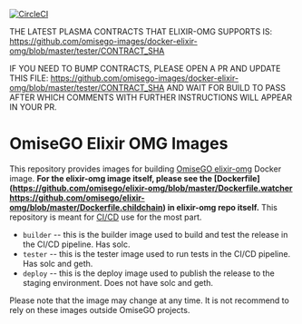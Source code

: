 [![CircleCI](https://circleci.com/gh/omisego-images/docker-elixir-omg.svg?style=svg&circle-token=ce38b7a7577499882c41ec7b763f1aef88aec87f)](https://circleci.com/gh/omisego-images/docker-elixir-omg)

THE LATEST PLASMA CONTRACTS THAT ELIXIR-OMG SUPPORTS IS: https://github.com/omisego-images/docker-elixir-omg/blob/master/tester/CONTRACT_SHA

IF YOU NEED TO BUMP CONTRACTS, PLEASE OPEN A PR AND UPDATE THIS FILE: https://github.com/omisego-images/docker-elixir-omg/blob/master/tester/CONTRACT_SHA 
AND WAIT FOR BUILD TO PASS AFTER WHICH COMMENTS WITH FURTHER INSTRUCTIONS WILL APPEAR IN YOUR PR.

# OmiseGO Elixir OMG Images

This repository provides images for building [OmiseGO elixir-omg](https://github.com/omisego/elixir-omg) Docker image. **For the elixir-omg image itself, please see the [Dockerfile](https://github.com/omisego/elixir-omg/blob/master/Dockerfile.watcher https://github.com/omisego/elixir-omg/blob/master/Dockerfile.childchain) in elixir-omg repo itself.** This repository is meant for [CI/CD](https://jenkins.omisego.io/) use for the most part.

-   `builder` -- this is the builder image used to build and test the release in the CI/CD pipeline. Has solc.
-   `tester` -- this is the tester image used to run tests in the CI/CD pipeline. Has solc and geth.
-   `deploy` -- this is the deploy image used to publish the release to the staging environment. Does not have solc and geth.

Please note that the image may change at any time. It is not recommend to rely on these images outside OmiseGO projects.
